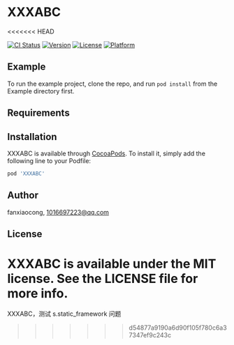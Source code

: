 # XXXABC
<<<<<<< HEAD

[![CI Status](http://img.shields.io/travis/fanxiaocong/XXXABC.svg?style=flat)](https://travis-ci.org/fanxiaocong/XXXABC)
[![Version](https://img.shields.io/cocoapods/v/XXXABC.svg?style=flat)](http://cocoapods.org/pods/XXXABC)
[![License](https://img.shields.io/cocoapods/l/XXXABC.svg?style=flat)](http://cocoapods.org/pods/XXXABC)
[![Platform](https://img.shields.io/cocoapods/p/XXXABC.svg?style=flat)](http://cocoapods.org/pods/XXXABC)

## Example

To run the example project, clone the repo, and run `pod install` from the Example directory first.

## Requirements

## Installation

XXXABC is available through [CocoaPods](http://cocoapods.org). To install
it, simply add the following line to your Podfile:

```ruby
pod 'XXXABC'
```

## Author

fanxiaocong, 1016697223@qq.com

## License

XXXABC is available under the MIT license. See the LICENSE file for more info.
=======
XXXABC，测试 s.static_framework 问题
>>>>>>> d54877a9190a6d90f105f780c6a37347ef9c243c
